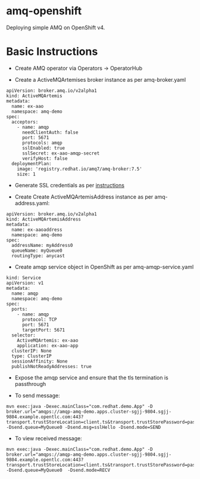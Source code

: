 # amq-openshift
Deploying simple AMQ on OpenShift v4.

# Basic Instructions
- Create AMQ operator via Operators -> OperatorHub

- Create a ActiveMQArtemises broker instance as per amq-broker.yaml

```
apiVersion: broker.amq.io/v2alpha1
kind: ActiveMQArtemis
metadata:
  name: ex-aao
  namespace: amq-demo
spec:
  acceptors:
    - name: amqp
      needClientAuth: false
      port: 5671
      protocols: amqp
      sslEnabled: true
      sslSecret: ex-aao-amqp-secret
      verifyHost: false
  deploymentPlan:
    image: 'registry.redhat.io/amq7/amq-broker:7.5'
    size: 1
```

- Generate SSL credentials as per [instructions](https://access.redhat.com/documentation/en-us/red_hat_amq/7.5/html-single/deploying_amq_broker_on_openshift/index#broker-operator-acceptor-configurationbroker-ocp) 

- Create Create ActiveMQArtemisAddress instance as per amq-address.yaml:

```
apiVersion: broker.amq.io/v2alpha1
kind: ActiveMQArtemisAddress
metadata:
  name: ex-aaoaddress
  namespace: amq-demo
spec:
  addressName: myAddress0
  queueName: myQueue0
  routingType: anycast
```

- Create amqp service object in OpenShift as per amq-amqp-service.yaml

```
kind: Service
apiVersion: v1
metadata:
  name: amqp
  namespace: amq-demo
spec:
  ports:
    - name: amqp
      protocol: TCP
      port: 5671
      targetPort: 5671
  selector:
    ActiveMQArtemis: ex-aao
    application: ex-aao-app
  clusterIP: None
  type: ClusterIP
  sessionAffinity: None
  publishNotReadyAddresses: true
```

- Expose the amqp service and ensure that the tls termination is passthrough

- To send message:

```
mvn exec:java -Dexec.mainClass="com.redhat.demo.App" -D broker.url="amqps://amqp-amq-demo.apps.cluster-sgjj-9804.sgjj-9804.example.opentlc.com:443?transport.trustStoreLocation=client.ts&transport.trustStorePassword=password&transport.verifyHost=false" -Dsend.queue=MyQueue0 -Dsend.msg=sslHello -Dsend.mode=SEND
```

- To view received message:

```
mvn exec:java -Dexec.mainClass="com.redhat.demo.App" -D broker.url="amqps://amqp-amq-demo.apps.cluster-sgjj-9804.sgjj-9804.example.opentlc.com:443?transport.trustStoreLocation=client.ts&transport.trustStorePassword=password&transport.verifyHost=false" -Dsend.queue=MyQueue0  -Dsend.mode=RECV
```

